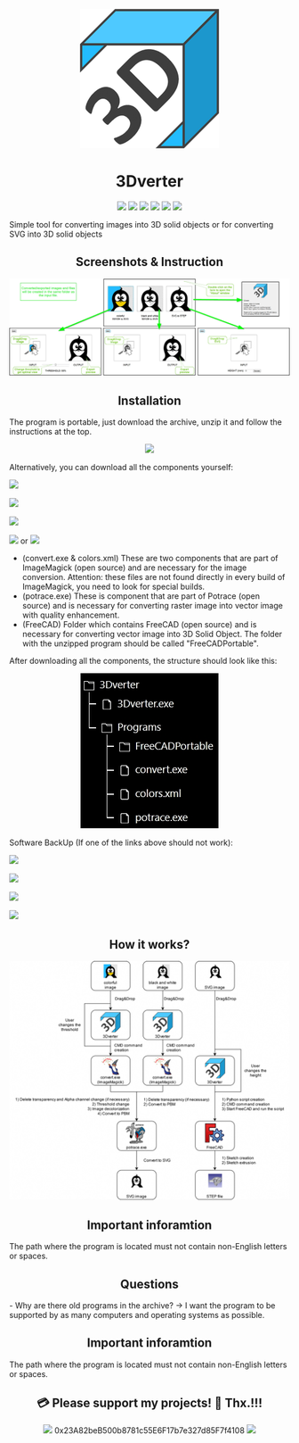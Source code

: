 <p align="center"><a href="https://github.com/testertv"><img src="https://raw.githubusercontent.com/testertv/3Dverter/refs/heads/main/Images/Logo_small.png?raw=true"></a></p> 

<h1 align="center"><b>3Dverter</b></h1>

<p align="center">        
<a href="https://www.gnu.org/licenses/gpl-3.0" alt="License: GPLv3"><img src="https://img.shields.io/badge/License-GPLv3-blue.svg"></a>  
<a href="" alt=""><img src="https://img.shields.io/badge/Platform-Windows(x64)-brightgreen.svg"></a>
<a href="" alt=""><img src="https://img.shields.io/badge/OS-Windows 7 or higher-brightgreen.svg"></a>
<a href="" alt=""><img src="https://img.shields.io/badge/SW--Kind-Portable-blue.svg"></a>
<a href="" alt=""><img src="https://img.shields.io/badge/Language-VB.net%20-blue.svg"></a> 
<a href="" alt=""><img src="https://img.shields.io/badge/Version-2024.12.12(Beta)-blue.svg"></a>
</p><p align="center">
        

Simple tool for converting images into 3D solid objects or for converting SVG into 3D solid objects



<h2 align="center"><b>Screenshots & Instruction</b></h2>
<p align="center"><a href="https://github.com/testertv"><img src="https://raw.githubusercontent.com/testertv/3Dverter/refs/heads/main/Images/Screen.jpg?raw=true"></a></p> 


<h2 align="center"><b>Installation</b></h2>

The program is portable, just download the archive, unzip it and follow the instructions at the top.

<p align="center"> 
 <a href="https://github.com/testertv/" alt="License: GPLv3"><img src="https://img.shields.io/badge/Download-3Dverter-brightgreen.svg" width="250"></a>  
 </p><p align="center">
 
Alternatively, you can download all the components yourself:

<p align="center">
        
<a href="https://github.com/" alt=""><img src="https://img.shields.io/badge/Download-3Dverter-blue.svg"></a> 
        
<a href="https://github.com/ImageMagick/ImageMagick" alt=""><img src="https://img.shields.io/badge/Download-ImageMagick-blue.svg"></a> 

<a href="https://potrace.sourceforge.net/" alt=""><img src="https://img.shields.io/badge/Download-Potrace-blue.svg"></a> 

<a href="https://portableapps.com/apps/graphics_pictures/freecad-portable" alt=""><img src="https://img.shields.io/badge/Download-FreeCADPortable-blue.svg"></a> or <a href="https://sourceforge.net/projects/portableapps/files/FreeCAD%20Portable/" alt=""><img src="https://img.shields.io/badge/Download-FreeCADPortable-blue.svg"></a>
</p><p align="center">

- (convert.exe & colors.xml) These are two components that are part of ImageMagick (open source) and are necessary for the image conversion. Attention: these files are not found directly in every build of ImageMagick, you need to look for special builds.
- (potrace.exe) These is component that are part of Potrace (open source) and is necessary for converting raster image into vector image with quality enhancement.
- (FreeCAD) Folder which contains FreeCAD (open source) and is necessary for converting vector image into 3D Solid Object. The folder with the unzipped program should be called "FreeCADPortable".


After downloading all the components, the structure should look like this:
<p align="center"><a href=""><img src="https://raw.githubusercontent.com/testertv/3Dverter/refs/heads/main/Images/Tree.jpg?raw=true"></a></p> 


           
Software BackUp (If one of the links above should not work):

<p align="center">
        
<a href="https://raw.githubusercontent.com/testertv/3Dverter/refs/heads/main/Backup/ImageMagick/colors.xml" alt=""><img src="https://img.shields.io/badge/Download-ImageMagick(colors.xml)-blue.svg"></a> 

<a href="https://raw.githubusercontent.com/testertv/3Dverter/refs/heads/main/Backup/ImageMagick/convert.exe" alt=""><img src="https://img.shields.io/badge/Download-ImageMagick(convert.exe)-blue.svg"></a> 

<a href="https://raw.githubusercontent.com/testertv/3Dverter/refs/heads/main/Backup/Potrace/potrace.exe" alt=""><img src="https://img.shields.io/badge/Download-Potrace-blue.svg"></a> 

<a href="https://github.com/testertv/3Dverter/tree/main/Backup/FreeCAD" alt=""><img src="https://img.shields.io/badge/Download-FreeCADPortable-blue.svg"></a>
</p><p align="center">






<h2 align="center"><b>How it works?</b></h2>
<p align="center"><a href=""><img src="https://raw.githubusercontent.com/testertv/3Dverter/refs/heads/main/Images/FlowChart.jpg?raw=true"></a></p> 

<h2 align="center"><b>Important inforamtion</b></h2>
The path where the program is located must not contain non-English letters or spaces.


<h2 align="center"><b>Questions</b></h2>
- Why are there old programs in the archive? -> I want the program to be supported by as many computers and operating systems as possible.

<h2 align="center"><b>Important inforamtion</b></h2>
The path where the program is located must not contain non-English letters or spaces.


<h2 align="center"><b>💳 Please support my projects! 🤗 Thx.!!!</b></h2>
<p align="center">
<a href="" alt=""><img src="https://img.shields.io/badge/Ethereum-Wallet%20➡️-blue"></a>  0x23A82beB500b8781c55E6F17b7e327d85F7f4108 <a href="" alt=""><img src="https://img.shields.io/badge/-⬅️%20Wallet-blue"></a>
